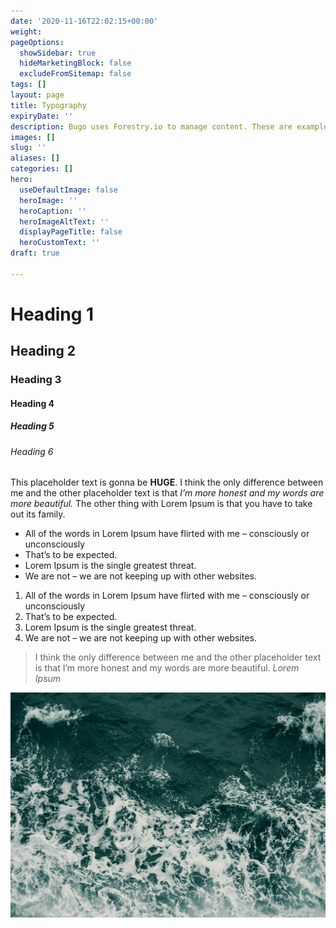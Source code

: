 ```yaml
---
date: '2020-11-16T22:02:15+00:00'
weight: 
pageOptions:
  showSidebar: true
  hideMarketingBlock: false
  excludeFromSitemap: false
tags: []
layout: page
title: Typography
expiryDate: ''
description: Bugo uses Forestry.io to manage content. These are examples of how this theme renders the formatting that is possible from withing the CMS.
images: []
slug: ''
aliases: []
categories: []
hero:
  useDefaultImage: false
  heroImage: ''
  heroCaption: ''
  heroImageAltText: ''
  displayPageTitle: false
  heroCustomText: ''
draft: true

---
```


# Heading 1

## Heading 2

### Heading 3

#### Heading 4

##### Heading 5

###### Heading 6

This placeholder text is gonna be **HUGE**. I think the only difference between me and the other placeholder text is that _I’m more honest and my words are more beautiful._ The other thing with Lorem Ipsum is that you have to take out its family.

* All of the words in Lorem Ipsum have flirted with me – consciously or unconsciously
* That’s to be expected. 
* Lorem Ipsum is the single greatest threat. 
* We are not – we are not keeping up with other websites.

1. All of the words in Lorem Ipsum have flirted with me – consciously or unconsciously
2. That’s to be expected. 
3. Lorem Ipsum is the single greatest threat. 
4. We are not – we are not keeping up with other websites.

> I think the only difference between me and the other placeholder text is that I’m more honest and my words are more beautiful. <cite>Lorem Ipsum</cite>

![](/uploads/jonathan-cooper-ptvpw6h9rpo-unsplash.jpg)